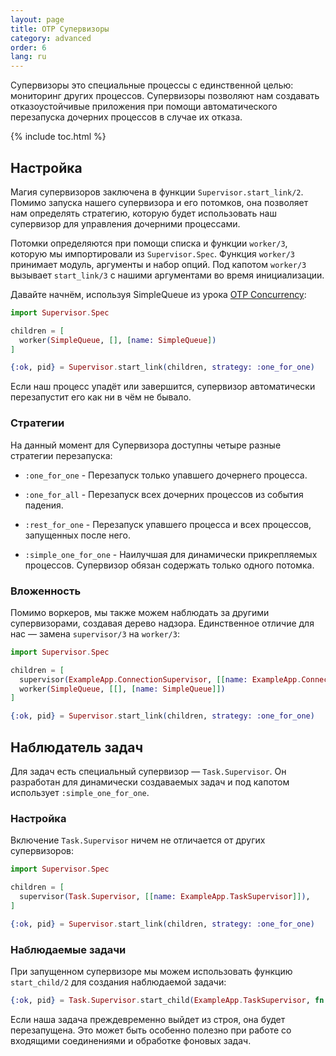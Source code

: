 ```yaml
---
layout: page
title: OTP Супервизоры
category: advanced
order: 6
lang: ru
---
```


Супервизоры это специальные процессы с единственной целью: мониторинг других процессов. Супервизоры позволяют нам создавать отказоустойчивые приложения при помощи автоматического перезапуска дочерних процессов в случае их отказа.

{% include toc.html %}

## Настройка

Магия супервизоров заключена в функции `Supervisor.start_link/2`.  Помимо запуска нашего супервизора и его потомков, она позволяет нам определять стратегию, которую будет использовать наш супервизор для управления дочерними процессами.

Потомки определяются при помощи списка и функции `worker/3`, которую мы импортировали из `Supervisor.Spec`.  Функция `worker/3` принимает модуль, аргументы и набор опций.  Под капотом `worker/3` вызывает `start_link/3` с нашими аргументами во время инициализации.

Давайте начнём, используя SimpleQueue из урока [OTP Concurrency](/ru/lessons/advanced/otp-concurrency):

```elixir
import Supervisor.Spec

children = [
  worker(SimpleQueue, [], [name: SimpleQueue])
]

{:ok, pid} = Supervisor.start_link(children, strategy: :one_for_one)
```

Если наш процесс упадёт или завершится, супервизор автоматически перезапустит его как ни в чём не бывало.

### Стратегии

На данный момент для Супервизора доступны четыре разные стратегии перезапуска:

+ `:one_for_one` - Перезапуск только упавшего дочернего процесса.

+ `:one_for_all` - Перезапуск всех дочерних процессов из события падения.

+ `:rest_for_one` - Перезапуск упавшего процесса и всех процессов, запущенных после него.

+ `:simple_one_for_one` - Наилучшая для динамически прикрепляемых процессов. Супервизор обязан содержать только одного потомка.

### Вложенность

Помимо воркеров, мы также можем наблюдать за другими супервизорами, создавая дерево надзора.  Единственное отличие для нас &mdash; замена `supervisor/3` на `worker/3`:

```elixir
import Supervisor.Spec

children = [
  supervisor(ExampleApp.ConnectionSupervisor, [[name: ExampleApp.ConnectionSupervisor]]),
  worker(SimpleQueue, [[], [name: SimpleQueue]])
]

{:ok, pid} = Supervisor.start_link(children, strategy: :one_for_one)
```

## Наблюдатель задач

Для задач есть специальный супервизор &mdash; `Task.Supervisor`.  Он разработан для динамически создаваемых задач и под капотом использует `:simple_one_for_one`.

### Настройка

Включение `Task.Supervisor` ничем не отличается от других супервизоров:

```elixir
import Supervisor.Spec

children = [
  supervisor(Task.Supervisor, [[name: ExampleApp.TaskSupervisor]]),
]

{:ok, pid} = Supervisor.start_link(children, strategy: :one_for_one)
```

### Наблюдаемые задачи

При запущенном супервизоре мы можем использовать функцию `start_child/2` для создания наблюдаемой задачи:

```elixir
{:ok, pid} = Task.Supervisor.start_child(ExampleApp.TaskSupervisor, fn -> background_work end)
```

Если наша задача преждевременно выйдет из строя, она будет перезапущена.  Это может быть особенно полезно при работе со входящими соединениями и обработке фоновых задач.
